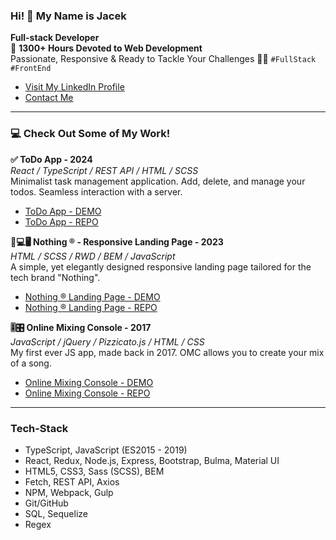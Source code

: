 ### Hi! 👋 My Name is Jacek

**Full-stack Developer**  
🚀 **1300+ Hours Devoted to Web Development**  
Passionate, Responsive & Ready to Tackle Your Challenges 👨‍💻 
`#FullStack` `#FrontEnd`

- [Visit My LinkedIn Profile](https://www.linkedin.com/in/jacekkosiba/)
- [Contact Me](mailto:jacekkosiba.work@gmail.com)

---

### 💻 Check Out Some of My Work!

**✅ ToDo App - 2024**  
*React / TypeScript / REST API / HTML / SCSS*  
Minimalist task management application. Add, delete, and manage your todos. Seamless interaction with a server.  
- [ToDo App - DEMO](https://jacekkosiba.github.io/todo-app/)  
- [ToDo App - REPO](https://github.com/jacekkosiba/todo-app)  

**📱💻🖥️ Nothing ® - Responsive Landing Page - 2023**  
*HTML / SCSS / RWD / BEM / JavaScript*  
A simple, yet elegantly designed responsive landing page tailored for the tech brand "Nothing".  
- [Nothing ® Landing Page - DEMO](https://jacekkosiba.github.io/nothing-landing-page/)  
- [Nothing ® Landing Page - REPO](https://github.com/jacekkosiba/nothing-landing-page)  

**🎚️🎛️ Online Mixing Console - 2017**  
*JavaScript / jQuery / Pizzicato.js / HTML / CSS*  
My first ever JS app, made back in 2017. OMC allows you to create your mix of a song.  
- [Online Mixing Console - DEMO](https://jacekkosiba.github.io/Online-Mixing-Console/)  
- [Online Mixing Console - REPO](https://github.com/jacekkosiba/Online-Mixing-Console)  

---

### Tech-Stack

- TypeScript, JavaScript (ES2015 - 2019)
- React, Redux, Node.js, Express, Bootstrap, Bulma, Material UI
- HTML5, CSS3, Sass (SCSS), BEM
- Fetch, REST API, Axios
- NPM, Webpack, Gulp
- Git/GitHub
- SQL, Sequelize
- Regex
